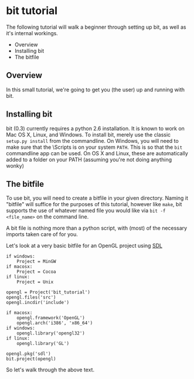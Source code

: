 bit tutorial
============

The following tutorial will walk a beginner through setting up bit, as well as it's internal workings.

* Overview
* Installing bit
* The bitfile

Overview
--------

In this small tutorial, we're going to get you (the user) up and running with bit.

Installing bit
--------------

bit (0.3) currently requires a python 2.6 installation. It is known to work on Mac OS X, Linux, and Windows. To install bit, merely use the classic `setup.py install` from the commandline. On Windows, you will need to make sure that the <python installation path>\Scripts is on your system `PATH`. This is so that the `bit` commandline app can be used. On OS X and Linux, these are automatically added to a folder on your PATH (assuming you're not doing anything wonky)

The bitfile
-----------

To use bit, you will need to create a bitfile in your given directory. Naming it "bitfile" will suffice for the purposes of this tutorial, however like `make`, bit supports the use of whatever named file you would like via `bit -f <file_name>` on the command line.  

A bit file is nothing more than a python script, with (most) of the necessary imports taken care of for you.

Let's look at a very basic bitfile for an OpenGL project using [SDL][1]

    if windows:
        Project = MinGW
    if macosx:
        Project = Cocoa
    if linux:
        Project = Unix

    opengl = Project('bit_tutorial')
    opengl.files('src')
    opengl.incdir('include')

    if macosx:
        opengl.framework('OpenGL')
        opengl.arch('i386', 'x86_64')
    if windows:
        opengl.library('opengl32')
    if linux:
        opengl.library('GL')

    opengl.pkg('sdl')
    bit.project(opengl)

So let's walk through the above text.

[1]: http://libsdl.org "SDL Library"

